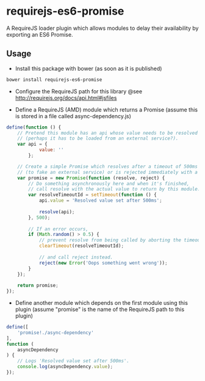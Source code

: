 # requirejs-es6-promise
A RequireJS loader plugin which allows modules to delay their availability by exporting an ES6 Promise.

## Usage
- Install this package with bower (as soon as it is published)
```sh
bower install requirejs-es6-promise
```

- Configure the RequireJS path for this library
@see http://requirejs.org/docs/api.html#jsfiles

- Define a RequireJS (AMD) module which returns a Promise 
(assume this is stored in a file called async-dependency.js)
```js
define(function () {
	// Pretend this module has an api whose value needs to be resolved asynchronously 
	// (perhaps it has to be loaded from an external service?).
	var api = {
			value: ''
		};

	// Create a simple Promise which resolves after a timeout of 500ms 
	// (to fake an external service) or is rejected immediately with a 50% chance.
	var promise = new Promise(function (resolve, reject) {
		// Do something asynchronously here and when it's finished, 
		// call resolve with the actual value to return by this module.
		var resolveTimeoutId = setTimeout(function () {
			api.value = 'Resolved value set after 500ms';
			
			resolve(api);
		}, 500);
		
		// If an error occurs,
		if (Math.random() > 0.5) {
			// prevent resolve from being called by aborting the timeout,
			clearTimeout(resolveTimeoutId);
			
			// and call reject instead.
			reject(new Error('Oops something went wrong'));
		}
	});
	
	return promise;
});
```

- Define another module which depends on the first module using this plugin
(assume "promise" is the name of the RequireJS path to this plugin)
```js
define([
	'promise!./async-dependency'
],
function (
	asyncDependency
) {
	// Logs 'Resolved value set after 500ms'.
	console.log(asyncDependency.value);
});
```
